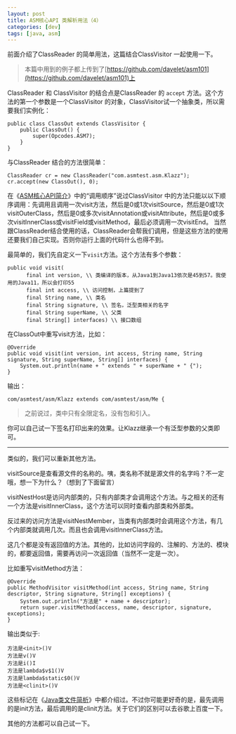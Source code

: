 ```yaml
---
layout: post
title: ASM核心API 类解析用法（4）
categories: [dev]
tags: [java, asm]
---
```

前面介绍了ClassReader 的简单用法，这篇结合ClassVisitor 一起使用一下。

> 本篇中用到的例子都上传到了[https://github.com/davelet/asm101](https://github.com/davelet/asm101)上

ClassReader 和 ClassVisitor 的结合点是ClassReader 的 `accept` 方法。这个方法的第一个参数是一个ClassVisitor 的对象，ClassVisitor试一个抽象类，所以需要我们实例化：
```
public class ClassOut extends ClassVisitor {
    public ClassOut() {
        super(Opcodes.ASM7);
    }
}
```
与ClassReader 结合的方法很简单：
```
ClassReader cr = new ClassReader("com.asmtest.asm.Klazz");
cr.accept(new ClassOut(), 0);
```
在《[ASM核心API简介](asmcore/)》中的“调用顺序”说过ClassVisitor 中的方法只能以以下顺序调用：先调用且调用一次visit方法，然后是0或1次visitSource，然后是0或1次visitOuterClass，然后是0或多次visitAnnotation或visitAttribute，然后是0或多次visitInnerClass或visitField或visitMethod，最后必须调用一次visitEnd。
当然跟ClassReader结合使用的话，ClassReader会帮我们调用，但是这些方法的使用还要我们自己实现。否则你运行上面的代码什么也得不到。

最简单的，我们先自定义一下`visit`方法。这个方法有多个参数：
```
public void visit(
      final int version, \\ 类编译的版本，从Java1到Java13依次是45到57。我使用的Java11，所以会打印55
      final int access, \\ 访问控制，上篇提到了
      final String name, \\ 类名
      final String signature, \\ 签名，泛型类相关的名字
      final String superName, \\ 父类
      final String[] interfaces) \\ 接口数组
```
在ClassOut中重写visit方法，比如：
```
@Override
public void visit(int version, int access, String name, String signature, String superName, String[] interfaces) {
    System.out.println(name + " extends " + superName + " {");
}
```
输出：
```
com/asmtest/asm/Klazz extends com/asmtest/asm/Me {
```
> 之前说过，类中只有全限定名，没有包和引入。

你可以自己试一下签名打印出来的效果。让Klazz继承一个有泛型参数的父类即可。

---

类似的，我们可以重新其他方法。

visitSource是查看源文件的名称的。咦，类名称不就是源文件的名字吗？不一定哦，想一下为什么？（想到了下面留言）

visitNestHost是访问内部类的，只有内部类才会调用这个方法。与之相关的还有一个方法是visitInnerClass，这个方法可以同时查看内部类和外部类。

反过来的访问方法是visitNestMember，当类有内部类时会调用这个方法，有几个内部类就调用几次。而且也会调用visitInnerClass方法。

这几个都是没有返回值的方法。其他的，比如访问字段的、注解的、方法的、模块的，都要返回值，需要再访问一次返回值（当然不一定是一次）。

比如重写visitMethod方法：
```
@Override
public MethodVisitor visitMethod(int access, String name, String descriptor, String signature, String[] exceptions) {
    System.out.println("方法是" + name + descriptor);
    return super.visitMethod(access, name, descriptor, signature, exceptions);
}
```
输出类似于:
```
方法是<init>()V
方法是v()V
方法是i()I
方法是lambda$v$1()V
方法是lambda$static$0()V
方法是<clinit>()V
```
这些标记在《[Java类文件简析](/javaclass/)》中都介绍过。不过你可能更好奇的是，最先调用的是init方法，最后调用的是clinit方法。关于它们的区别可以去谷歌上百度一下。

其他的方法都可以自己试一下。
